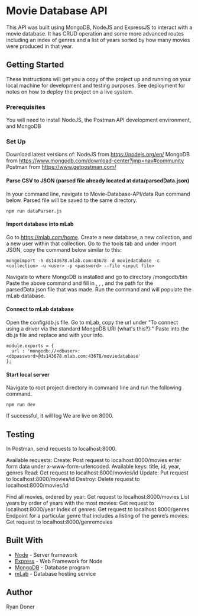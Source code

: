 # Movie Database API

This API was built using MongoDB, NodeJS and ExpressJS to interact with a movie database. It has CRUD operation and some more advanced routes including an index of genres and a list of years sorted by how many movies were produced in that year. 

## Getting Started

These instructions will get you a copy of the project up and running on your local machine for development and testing purposes. See deployment for notes on how to deploy the project on a live system.

### Prerequisites

You will need to install NodeJS, the Postman API development environment, and MongoDB

### Set Up

Download latest versions of:
  NodeJS from https://nodejs.org/en/
  MongoDB from https://www.mongodb.com/download-center?jmp=nav#community
  Postman from https://www.getpostman.com/

#### Parse CSV to JSON (parsed file already located at data/parsedData.json)
In your command line, navigate to Movie-Database-API/data
Run command below. Parsed file will be saved to the same directory.
```
npm run dataParser.js
```

#### Import database into mLab
Go to https://mlab.com/home. Create a new database, a new collection, and a new user within that collection. Go to the tools tab and under import JSON, copy the command below similar to this:
```
mongoimport -h ds143678.mlab.com:43678 -d moviedatabase -c <collection> -u <user> -p <password> --file <input file>
```
Navigate to where MongoDB is installed and go to directory /mongodb/bin
Paste the above command and fill in <collection>, <user>, <password>, and the path for the parsedData.json file that was made.
Run the command and will populate the mLab database.
  
#### Connect to mLab database
Open the config/db.js file. Go to mLab, copy the url under "To connect using a driver via the standard MongoDB URI (what's this?):"
Paste into the db.js file and replace <dbuser> and <dbpassword> with your info.
```
module.exports = {
  url : 'mongodb://<dbuser>:<dbpassword>@ds143678.mlab.com:43678/moviedatabase'
};
```

#### Start local server
Navigate to root project directory in command line and run the following command.
```
npm run dev
```
If successful, it will log We are live on 8000. 

## Testing

In Postman, send requests to localhost:8000. 

Available requests: 
  Create: Post request to localhost:8000/movies
      enter form data under x-www-form-urlencoded. Available keys: title, id, year, genres
  Read: Get request to localhost:8000/movies/id
  Update: Put request to localhost:8000/movies/id
  Destroy: Delete request to localhost:8000/movies/id
  
  Find all movies, ordered by year: Get request to localhost:8000/movies
  List years by order of years with the most movies: Get request to localhost:8000/year
  Index of genres: Get request to localhost:8000/genres
  Endpoint for a particular genre that includes a listing of the genre’s movies: Get request to localhost:8000/genremovies

## Built With

* [Node](https://nodejs.org/en/) - Server framework
* [Express](https://expressjs.com/) - Web Framework for Node
* [MongoDB](https://www.mongodb.com/) - Database program
* [mLab](https://mlab.com/) - Database hosting service

## Author
Ryan Doner
